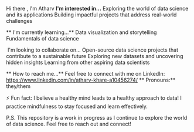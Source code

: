 Hi there , I'm Atharv 
**I'm interested in...**
Exploring the world of data science and its applications
Building impactful projects that address real-world challenges

** I'm currently learning...**
Data visualization and storytelling
Fundamentals of data science

️ I'm looking to collaborate on...
Open-source data science projects that contribute to a sustainable future
Exploring new datasets and uncovering hidden insights
Learning from other aspiring data scientists

** How to reach me...**
Feel free to connect with me on LinkedIn: https://www.linkedin.com/in/atharv-khare-a10456274/
** Pronouns:** they/them

⚡ Fun fact: I believe a healthy mind leads to a healthy approach to data! I practice mindfulness to stay focused and learn effectively.

P.S. This repository is a work in progress as I continue to explore the world of data science. Feel free to reach out and connect!
